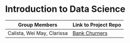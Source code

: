 # Introduction to Data Science

| Group Members              | Link to Project Repo                                                  |
| -------------------------- | --------------------------------------------------------------------- |
| Calista, Wei May, Clarissa | [Bank Churners](https://github.com/calicxy/cz1016-datascienceproject) |
